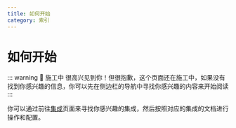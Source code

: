```yaml
---
title: 如何开始
category: 索引
---
```


# 如何开始

::: warning 🚧 施工中
很高兴见到你！但很抱歉，这个页面还在施工中，如果没有找到你感兴趣的信息，你可以先在侧边栏的导航中寻找你感兴趣的内容来开始阅读
:::

你可以通过前往[集成](/pages/zh-CN/integrations/index.md)页面来寻找你感兴趣的集成，然后按照对应的集成的文档进行操作和配置。

